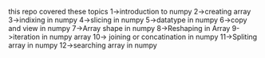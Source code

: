 <!-- here i am learning numpy  -->
this repo covered these topics
1->introduction to numpy
2->creating array 
3->indixing in numpy 
4->slicing in numpy 
5->datatype in numpy
6->copy and view in numpy
7->Array shape in numpy
8->Reshaping in Array
9->iteration in numpy array
10-> joining or concatination in numpy
11->Spliting array in numpy
12->searching array in numpy